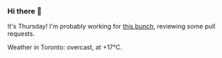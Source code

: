 ### Hi there :wave:

It's Thursday! I'm probably working for [this bunch](https://github.com/kohofinancial), reviewing some pull requests.

Weather in Toronto: overcast, at +17°C.
